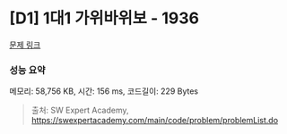 # [D1] 1대1 가위바위보 - 1936 

[문제 링크](https://swexpertacademy.com/main/code/problem/problemDetail.do?contestProbId=AV5PjKXKALcDFAUq) 

### 성능 요약

메모리: 58,756 KB, 시간: 156 ms, 코드길이: 229 Bytes



> 출처: SW Expert Academy, https://swexpertacademy.com/main/code/problem/problemList.do